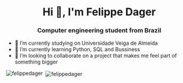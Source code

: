 <h1 align="center">Hi 👋, I'm Felippe Dager</h1>
<h3 align="center">Computer engineering student from Brazil</h3>

- 🔭 I’m currently studying on Universidade Veiga de Almeida
- 🌱 I’m currently learning Python, SQL and Bussiness
- 👯 I’m looking to collaborate on a project that makes me feel part of something bigger

<p><img align="left" src="https://github-readme-stats.vercel.app/api/top-langs?username=felippedager&show_icons=true&theme=dracula&locale=en&layout=compact" alt="felippedager" /></p>

<p>&nbsp;<img align="center" src="https://github-readme-stats.vercel.app/api?username=felippedager&show_icons=true&theme=dracula&locale=en" alt="felippedager" /></p>
<!--
**felippedager/felippedager** is a ✨ _special_ ✨ repository because its `README.md` (this file) appears on your GitHub profile.

Here are some ideas to get you started:

- 🔭 I’m currently working on ...
- 🌱 I’m currently learning ...
- 👯 I’m looking to collaborate on ...
- 🤔 I’m looking for help with ...
- 💬 Ask me about ...
- 📫 How to reach me: ...
- 😄 Pronouns: ...
- ⚡ Fun fact: ...
-->
